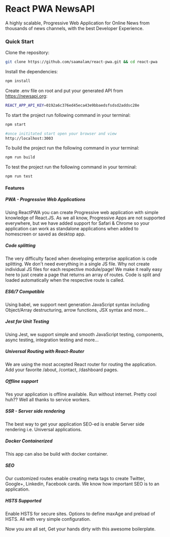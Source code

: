 # React PWA NewsAPI
A highly scalable, Progressive Web Application for Online News from thousands of news channels, with the best Developer Experience.


### Quick Start
Clone the repository:
```bash
git clone https://github.com/saamalam/react-pwa.git && cd react-pwa 
```

Install the dependencies:
```bash
npm install
```

Create .env file on root and put your generated API from https://newsapi.org:
```bash
REACT_APP_API_KEY=0192a6c376ed45eca43e9bbaedsfsdsd2addsc28e
```

To start the project run following command in your terminal:
```bash
npm start

#once inititated start open your browser and view
http://localhost:3003
```

To build the project run the following command in your terminal:
```bash
npm run build
```

To test the project run the following command in your terminal:
```bash
npm run test
```

#### Features
##### PWA  - Progressive Web Applications
Using ReactPWA you can create Progressive web application with simple knowledge of React.JS. As we all know, Progressive Apps are not supported everywhere, but we have added support for Safari & Chrome so your application can work as 
standalone applications when added to homescreen or saved as desktop app.  


##### Code splitting
The very difficulty faced when developing enterprise application is code splitting. We don't need everything in a single JS file. Why not create individual JS files for each respective module/page!
We make it really easy here to just create a page that returns an array of routes. Code is split and loaded automatically when the respective route is called.  


##### ES6/7 Compatible
Using babel, we support next generation JavaScript syntax including Object/Array destructuring, arrow functions, JSX syntax and more... 

##### Jest for Unit Testing
Using Jest, we support simple and smooth JavaScript testing, components, async testing, integration testing and more...

##### Universal Routing with React-Router
We are using the most accepted React router for routing the application. Add your favorite /about, /contact, /dashboard pages.  


##### Offline support
Yes your application is offline available. Run without internet. Pretty cool huh?? Well all thanks to service workers.  


##### SSR - Server side rendering
The best way to get your application SEO-ed is enable Server side rendering i.e. Universal applications.  

##### Docker Containerized
This app can also be build with docker container.

##### SEO
Our customized routes enable creating meta tags to create Twitter, Google+, Linkedin, Facebook cards. We know how important SEO is to an application.  


##### HSTS Supported
Enable HSTS for secure sites. Options to define maxAge and preload of HSTS. All with very simple configuration.  
 

Now you are all set, Get your hands dirty with this awesome boilerplate.
